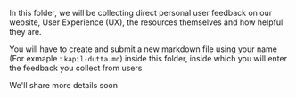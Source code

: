In this folder, we will be collecting direct personal user feedback on our website, User Experience (UX), the resources themselves and how helpful they are. 

You will have to create and submit a new markdown file using your name (For exmaple : `kapil-dutta.md`) inside this folder, inside which you will enter the feedback you collect from users 

We'll share more details soon
